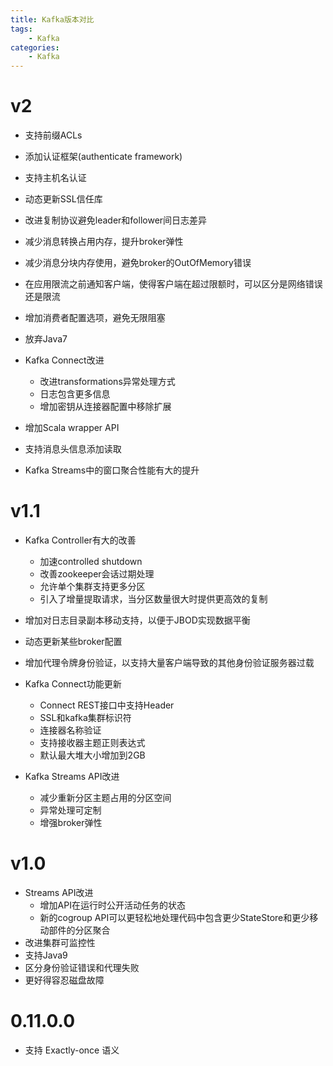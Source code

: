 ```yaml
---
title: Kafka版本对比
tags:
	- Kafka
categories:
	- Kafka
---
```


# v2

- 支持前缀ACLs
- 添加认证框架(authenticate framework)
- 支持主机名认证
- 动态更新SSL信任库
- 改进复制协议避免leader和follower间日志差异
- 减少消息转换占用内存，提升broker弹性

- 减少消息分块内存使用，避免broker的OutOfMemory错误
- 在应用限流之前通知客户端，使得客户端在超过限额时，可以区分是网络错误还是限流
- 增加消费者配置选项，避免无限阻塞
- 放弃Java7
- Kafka Connect改进
  - 改进transformations异常处理方式
  - 日志包含更多信息
  - 增加密钥从连接器配置中移除扩展
- 增加Scala wrapper API
- 支持消息头信息添加读取
- Kafka Streams中的窗口聚合性能有大的提升

# v1.1

- Kafka Controller有大的改善
  - 加速controlled shutdown
  - 改善zookeeper会话过期处理
  - 允许单个集群支持更多分区
  - 引入了增量提取请求，当分区数量很大时提供更高效的复制
- 增加对日志目录副本移动支持，以便于JBOD实现数据平衡
- 动态更新某些broker配置
- 增加代理令牌身份验证，以支持大量客户端导致的其他身份验证服务器过载
- Kafka Connect功能更新
  - Connect REST接口中支持Header
  - SSL和kafka集群标识符
  - 连接器名称验证
  - 支持接收器主题正则表达式
  - 默认最大堆大小增加到2GB

- Kafka Streams API改进
  - 减少重新分区主题占用的分区空间
  - 异常处理可定制
  - 增强broker弹性

# v1.0

- Streams API改进
  - 增加API在运行时公开活动任务的状态
  - 新的cogroup API可以更轻松地处理代码中包含更少StateStore和更少移动部件的分区聚合
- 改进集群可监控性
- 支持Java9
- 区分身份验证错误和代理失败
- 更好得容忍磁盘故障

# 0.11.0.0

- 支持 Exactly-once 语义

